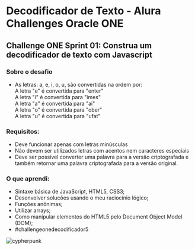 # Decodificador de Texto - Alura Challenges Oracle ONE

## Challenge ONE Sprint 01: Construa um decodificador de texto com Javascript

### Sobre o desafio
- As letras: a, e, i, o, u, são convertidas na ordem por: <br> A letra "e" é convertida para "enter" <br> A letra "i" é convertida para "imes" <br> A letra "a" é convertida para "ai" <br> A letra "o" é convertida para "ober" <br> A letra "u" é convertida para "ufat"

### Requisitos:
- Deve funcionar apenas com letras minúsculas
- Não devem ser utilizados letras com acentos nem caracteres especiais
- Deve ser possível converter uma palavra para a versão criptografada e também retornar uma palavra criptografada para a versão original.

### O que aprendi:
- Sintaxe básica de JavaScript, HTML5, CSS3;
- Desenvolver solucões usando o meu raciocínio lógico;
- Funções anônimas;
- Utilizar arrays;
- Como manipular elementos do HTML5 pelo Document Object Model    (DOM);
- #challengeonedecodificador5

![cypherpunk](https://user-images.githubusercontent.com/66528878/236533773-adb8dee1-2138-49ee-addc-8e84f3b2a682.PNG)
